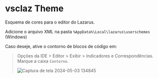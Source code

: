 # vsclaz Theme
Esquema de cores para o editor do Lazarus.


Adicione o arquivo XML na pasta `%AppData%\Local\lazarus\userschemes` (Windows)

Caso deseje, ative o contorno de blocos de código em:
> Opções da IDE > Editor > Exibir > Indicadores e Correspondências. Marque a caixa `Contorno`.
>
> ![Captura de tela 2024-05-03 134845](https://github.com/assisdantas/vsclaz_theme/assets/62859920/40978bcc-b83e-4bfe-af28-592f4df03188)
